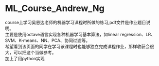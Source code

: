 ﻿# ML_Course_Andrew_Ng
course上学习吴恩达老师的机器学习课程时所做的练习,pdf文件是作业题目说明。</br>
主要是使用octave语言实现各种机器学习基本算法，如linear regression、LR、SVM、K-means、NN、PCA、协同过滤等。</br>
希望看到该页面的同学在学习该课程时也能够独立完成课程作业，那样收获会很大，可以把这个当做参考。</br>
加上了用python实现</br>
